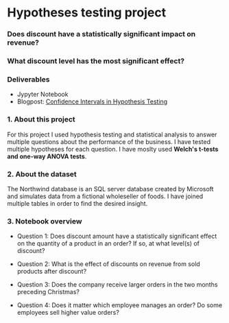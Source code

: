 # Hypotheses testing project

### Does discount have a statistically significant impact on revenue?
### What discount level has the most significant effect?

### Deliverables
* Jypyter Notebook
* Blogpost: [Confidence Intervals in Hypothesis Testing](https://medium.com/@nikolh92/confidence-intervals-in-hypothesis-testing-3dd573287d0e)


### 1. About this project

For this project I used hypothesis testing and statistical analysis to answer multiple questions about the performance of the business.
I have tested multiple hypotheses for each question. I have moslty used **Welch's t-tests and one-way ANOVA tests**.


### 2. About the dataset

The Northwind database is an SQL server database created by Microsoft and simulates data from a fictional wholeseller of foods. I have  joined multiple tables in order to find the desired insight. 


### 3. Notebook overview

* Question 1: Does discount amount have a statistically significant effect on the quantity of a product in an order? If so, at what level(s) of discount?

* Question 2: What is the effect of discounts on revenue from sold products after discount?

* Question 3: Does the company receive larger orders in the two months preceding Christmas?

* Question 4: Does it matter which employee manages an order? Do some employees sell higher value orders?


